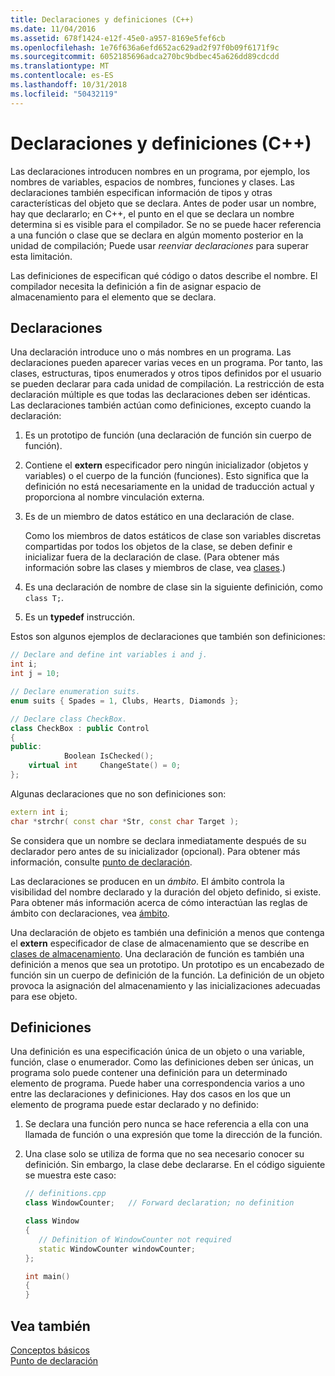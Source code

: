 ```yaml
---
title: Declaraciones y definiciones (C++)
ms.date: 11/04/2016
ms.assetid: 678f1424-e12f-45e0-a957-8169e5fef6cb
ms.openlocfilehash: 1e76f636a6efd652ac629ad2f97f0b09f6171f9c
ms.sourcegitcommit: 6052185696adca270bc9bdbec45a626dd89cdcdd
ms.translationtype: MT
ms.contentlocale: es-ES
ms.lasthandoff: 10/31/2018
ms.locfileid: "50432119"
---
```

# <a name="declarations-and-definitions-c"></a>Declaraciones y definiciones (C++)

Las declaraciones introducen nombres en un programa, por ejemplo, los nombres de variables, espacios de nombres, funciones y clases. Las declaraciones también especifican información de tipos y otras características del objeto que se declara. Antes de poder usar un nombre, hay que declararlo; en C++, el punto en el que se declara un nombre determina si es visible para el compilador. Se no se puede hacer referencia a una función o clase que se declara en algún momento posterior en la unidad de compilación; Puede usar *reenviar declaraciones* para superar esta limitación.

Las definiciones de especifican qué código o datos describe el nombre. El compilador necesita la definición a fin de asignar espacio de almacenamiento para el elemento que se declara.

## <a name="declarations"></a>Declaraciones

Una declaración introduce uno o más nombres en un programa. Las declaraciones pueden aparecer varias veces en un programa. Por tanto, las clases, estructuras, tipos enumerados y otros tipos definidos por el usuario se pueden declarar para cada unidad de compilación. La restricción de esta declaración múltiple es que todas las declaraciones deben ser idénticas. Las declaraciones también actúan como definiciones, excepto cuando la declaración:

1. Es un prototipo de función (una declaración de función sin cuerpo de función).

1. Contiene el **extern** especificador pero ningún inicializador (objetos y variables) o el cuerpo de la función (funciones). Esto significa que la definición no está necesariamente en la unidad de traducción actual y proporciona al nombre vinculación externa.

1. Es de un miembro de datos estático en una declaración de clase.

   Como los miembros de datos estáticos de clase son variables discretas compartidas por todos los objetos de la clase, se deben definir e inicializar fuera de la declaración de clase. (Para obtener más información sobre las clases y miembros de clase, vea [clases](../cpp/classes-and-structs-cpp.md).)

1. Es una declaración de nombre de clase sin la siguiente definición, como `class T;`.

1. Es un **typedef** instrucción.

Estos son algunos ejemplos de declaraciones que también son definiciones:

```cpp
// Declare and define int variables i and j.
int i;
int j = 10;

// Declare enumeration suits.
enum suits { Spades = 1, Clubs, Hearts, Diamonds };

// Declare class CheckBox.
class CheckBox : public Control
{
public:
            Boolean IsChecked();
    virtual int     ChangeState() = 0;
};
```

Algunas declaraciones que no son definiciones son:

```cpp
extern int i;
char *strchr( const char *Str, const char Target );
```

Se considera que un nombre se declara inmediatamente después de su declarador pero antes de su inicializador (opcional). Para obtener más información, consulte [punto de declaración](../cpp/point-of-declaration-in-cpp.md).

Las declaraciones se producen en un *ámbito*. El ámbito controla la visibilidad del nombre declarado y la duración del objeto definido, si existe. Para obtener más información acerca de cómo interactúan las reglas de ámbito con declaraciones, vea [ámbito](../cpp/scope-visual-cpp.md).

Una declaración de objeto es también una definición a menos que contenga el **extern** especificador de clase de almacenamiento que se describe en [clases de almacenamiento](storage-classes-cpp.md). Una declaración de función es también una definición a menos que sea un prototipo. Un prototipo es un encabezado de función sin un cuerpo de definición de la función. La definición de un objeto provoca la asignación del almacenamiento y las inicializaciones adecuadas para ese objeto.

## <a name="definitions"></a>Definiciones

Una definición es una especificación única de un objeto o una variable, función, clase o enumerador. Como las definiciones deben ser únicas, un programa solo puede contener una definición para un determinado elemento de programa. Puede haber una correspondencia varios a uno entre las declaraciones y definiciones. Hay dos casos en los que un elemento de programa puede estar declarado y no definido:

1. Se declara una función pero nunca se hace referencia a ella con una llamada de función o una expresión que tome la dirección de la función.

1. Una clase solo se utiliza de forma que no sea necesario conocer su definición. Sin embargo, la clase debe declararse. En el código siguiente se muestra este caso:

    ```cpp
    // definitions.cpp
    class WindowCounter;   // Forward declaration; no definition

    class Window
    {
       // Definition of WindowCounter not required
       static WindowCounter windowCounter;
    };

    int main()
    {
    }
    ```

## <a name="see-also"></a>Vea también

[Conceptos básicos](../cpp/basic-concepts-cpp.md)<br/>
[Punto de declaración](../cpp/point-of-declaration-in-cpp.md)